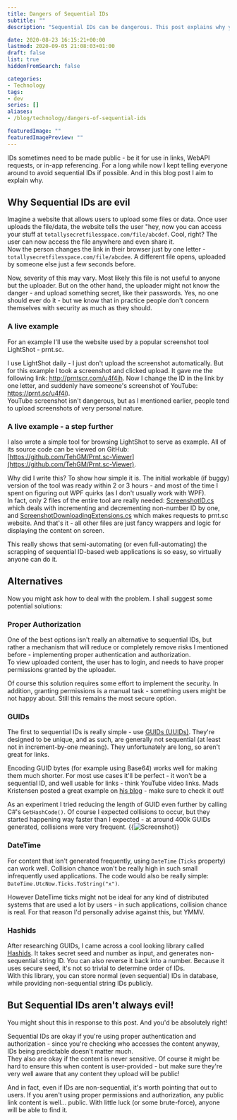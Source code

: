 ```yaml
---
title: Dangers of Sequential IDs
subtitle: ""
description: "Sequential IDs can be dangerous. This post explains why you should avoid them, and what are your alternatives."

date: 2020-08-23 16:15:21+00:00
lastmod: 2020-09-05 21:08:03+01:00
draft: false
list: true
hiddenFromSearch: false

categories:
- Technology
tags:
- dev
series: []
aliases: 
- /blog/technology/dangers-of-sequential-ids

featuredImage: ""
featuredImagePreview: ""
---
```


IDs sometimes need to be made public - be it for use in links, WebAPI requests, or in-app referencing. For a long while now I kept telling everyone around to avoid sequential IDs if possible. And in this blog post I aim to explain why.

<!--more-->

## Why Sequential IDs are evil

Imagine a website that allows users to upload some files or data. Once user uploads the file/data, the website tells the user "hey, now you can access your stuff at `totallysecretfilesspace.com/file/abcdef`. Cool, right? The user can now access the file anywhere and even share it.  
Now the person changes the link in their browser just by one letter - `totallysecretfilesspace.com/file/abcdee`. A different file opens, uploaded by someone else just a few seconds before.

Now, severity of this may vary. Most likely this file is not useful to anyone but the uploader. But on the other hand, the uploader might not know the danger - and upload something secret, like their passwords. Yes, no one should ever do it - but we know that in practice people don't concern themselves with security as much as they should.

### A live example

For an example I'll use the website used by a popular screenshot tool LightShot - prnt.sc.

I use LightShot daily - I just don't upload the screenshot automatically. But for this example I took a screenshot and clicked upload. It gave me the following link: http://prntscr.com/u4f4ih. Now I change the ID in the link by one letter, and suddenly have someone's screenshot of YouTube: https://prnt.sc/u4f4i).  
YouTube screenshot isn't dangerous, but as I mentioned earlier, people tend to upload screenshots of very personal nature.

### A live example - a step further

I also wrote a simple tool for browsing LightShot to serve as example. All of its source code can be viewed on GitHub: [https://github.com/TehGM/Prnt.sc-Viewer](https://github.com/TehGM/Prnt.sc-Viewer).

Why did I write this? To show how simple it is. The initial workable (if buggy) version of the tool was ready within 2 or 3 hours - and most of the time I spent on figuring out WPF quirks (as I don't usually work with WPF).  
In fact, only 2 files of the entire tool are really needed: [ScreenshotID.cs](https://github.com/TehGM/Prnt.sc-Viewer/blob/master/Prnt.sc%20Viewer%20Core%20Lib/ScreenshotID.cs) which deals with incrementing and decrementing non-number ID by one, and [ScreenshotDownloadingExtensions.cs](https://github.com/TehGM/Prnt.sc-Viewer/blob/master/Prnt.sc%20Viewer%20Core%20Lib/ScreenshotDownloadingExtensions.cs) which makes requests to prnt.sc website. And that's it - all other files are just fancy wrappers and logic for displaying the content on screen.

This really shows that semi-automating (or even full-automating) the scrapping of sequential ID-based web applications is so easy, so virtually anyone can do it.

## Alternatives

Now you might ask how to deal with the problem. I shall suggest some potential solutions:

### Proper Authorization

One of the best options isn't really an alternative to sequential IDs, but rather a mechanism that will reduce or completely remove risks I mentioned before - implementing proper authentication and authorization.  
To view uploaded content, the user has to login, and needs to have proper permissions granted by the uploader.

Of course this solution requires some effort to implement the security. In addition, granting permissions is a manual task - something users might be not happy about. Still this remains the most secure option.

### GUIDs

The first to sequential IDs is really simple - use [GUIDs (UUIDs)](https://en.wikipedia.org/wiki/Universally_unique_identifier). They're designed to be unique, and as such, are generally not sequential (at least not in increment-by-one meaning). They unfortunately are long, so aren't great for links.

Encoding GUID bytes (for example using Base64) works well for making them much shorter. For most use cases it'll be perfect - it won't be a sequential ID, and well usable for links - think YouTube video links. Mads Kristensen posted a great example on [his blog](https://www.madskristensen.net/blog/generate-unique-strings-and-numbers-in-c/) - make sure to check it out!

As an experiment I tried reducing the length of GUID even further by calling C#'s `GetHashCode()`. Of course I expected collisions to occur, but they started happening way faster than I expected - at around 400k GUIDs generated, collisions were very frequent.
{{<image src="screenshot1.png" alt="Screenshot" title="GUID HashCode Collision Test" caption="GUID HashCode Collision Test">}}

### DateTime

For content that isn't generated frequently, using `DateTime` (`Ticks` property) can work well. Collision chance won't be really high in such small infrequently used applications. The code would also be really simple: `DateTime.UtcNow.Ticks.ToString("x")`.

However DateTime ticks might not be ideal for any kind of distributed systems that are used a lot by users - in such applications, collision chance is real. For that reason I'd personally advise against this, but YMMV.

### Hashids

After researching GUIDs, I came across a cool looking library called [Hashids](https://hashids.org/net/). It takes secret seed and number as input, and generates non-sequential string ID. You can also reverse it back into a number. Because it uses secure seed, it's not so trivial to determine order of IDs.  
With this library, you can store normal (even sequential) IDs in database, while providing non-sequential string IDs publicly.

## But Sequential IDs aren't always evil!

You might shout this in response to this post. And you'd be absolutely right!

Sequential IDs are okay if you're using proper authentication and authorization - since you're checking who accesses the content anyway, IDs being predictable doesn't matter much.  
They also are okay if the content is never sensitive. Of course it might be hard to ensure this when content is user-provided - but make sure they're very well aware that any content they upload will be public!

And in fact, even if IDs are non-sequential, it's worth pointing that out to users. If you aren't using proper permissions and authorization, any public link content is well... public. With little luck (or some brute-force), anyone will be able to find it.